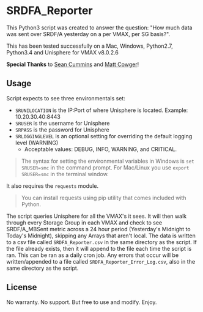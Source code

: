 # SRDFA_Reporter

This Python3 script was created to answer the question: "How much data was sent over SRDF/A yesterday on a per VMAX, per SG basis?".

This has been tested successfully on a Mac, Windows, Python2.7, Python3.4 and Unisphere for VMAX v8.0.2.6

**Special Thanks** to [Sean Cummins](https://github.com/seancummins) and [Matt Cowger](https://github.com/mcowger)!

## Usage

Script expects to see three environmentals set:
- `SRUNILOCATION` is the IP:Port of where Unisphere is located. Example: 10.20.30.40:8443
- `SRUSER` is the username for Unisphere
- `SRPASS` is the password for Unisphere
- `SRLOGGINGLEVEL` is an optional setting for overriding the default logging level (WARNING)
  - Acceptable values: DEBUG, INFO, WARNING, and CRITICAL.

> The syntax for setting the environmental variables in Windows is `set SRUSER=smc` in the command prompt. For Mac/Linux you use `export SRUSER=smc` in the terminal window.

It also requires the `requests` module.

> You can install requests using pip utility that comes included with Python.

The script queries Unisphere for all the VMAX's it sees. It will then walk through every Storage Group in each VMAX and check to see SRDF/A_MBSent metric across a 24 hour period (Yesterday's Midnight to Today's Midnight), skipping any Arrays that aren't local. The data is written to a csv file called `SRDFA_Reporter.csv` in the same directory as the script. If the file already exists, then it will append to the file each time the script is ran. This can be ran as a daily cron job. Any errors that occur will be written/appended to a file called `SRDFA_Reporter_Error_Log.csv`, also in the same directory as the script.

## License
No warranty. No support. But free to use and modify. Enjoy.
